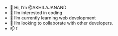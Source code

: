 - 👋 Hi, I’m @AKHILAJANAND
- 👀 I’m interested in coding
- 🌱 I’m currently learning web development
- 💞️ I’m looking to collaborate with other developers.
- 📫 f

<!---
AKHILAJANAND/AKHILAJANAND is a ✨ special ✨ repository because its `README.md` (this file) appears on your GitHub profile.
You can click the Preview link to take a look at your changes.
--->
